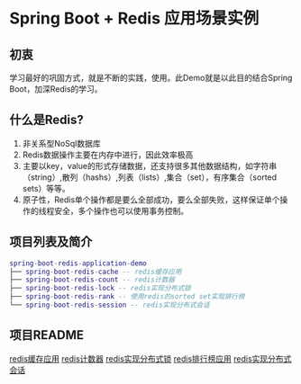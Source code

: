 # Spring Boot + Redis 应用场景实例

## 初衷
学习最好的巩固方式，就是不断的实践，使用。此Demo就是以此目的结合Spring Boot，加深Redis的学习。
## 什么是Redis?
1. 非关系型NoSql数据库
2. Redis数据操作主要在内存中进行，因此效率极高
3. 主要以key，value的形式存储数据，还支持很多其他数据结构，如字符串（string）,散列（hashs）,列表（lists）,集合（set），有序集合（sorted sets）等等。
4. 原子性，Redis单个操作都是要么全部成功，要么全部失败，这样保证单个操作的线程安全，多个操作也可以使用事务控制。
## 项目列表及简介
``` lua
spring-boot-redis-application-demo
├── spring-boot-redis-cache -- redis缓存应用
├── spring-boot-redis-count -- redis计数器
├── spring-boot-redis-lock -- redis实现分布式锁
├── spring-boot-redis-rank -- 使用redis的sorted set实现排行榜
└── spring-boot-redis-session -- redis实现分布式会话
```
## 项目README

[redis缓存应用](https://github.com/fengcheZt/spring-boot-redis-application-demo/tree/master/spring-boot-redis-cache)
[redis计数器](https://github.com/fengcheZt/spring-boot-redis-application-demo/tree/master/spring-boot-redis-count)
[redis实现分布式锁](https://github.com/fengcheZt/spring-boot-redis-application-demo/tree/master/spring-boot-redis-lock)
[redis排行榜应用](https://github.com/fengcheZt/spring-boot-redis-application-demo/tree/master/spring-boot-redis-rank)
[redis实现分布式会话](https://github.com/fengcheZt/spring-boot-redis-application-demo/tree/master/spring-boot-redis-session)